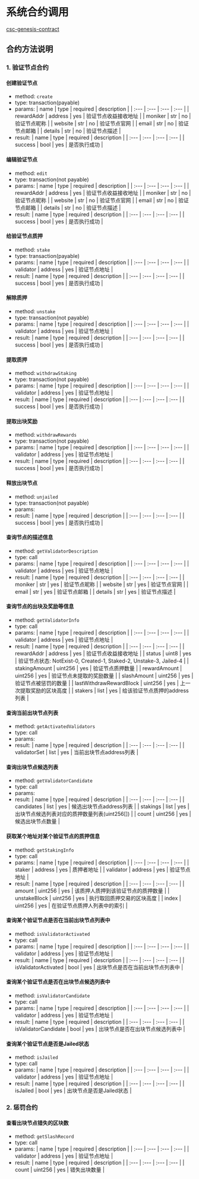 # 系统合约调用

[csc-genesis-contract](https://github.com/coinex-smart-chain/csc-genesis-contract)

## 合约方法说明

### 1. 验证节点合约

#### 创建验证节点

- method: `create`
- type: transaction(payable)
- params: 
    | name | type | required | description |
    | :--- | :--- | :--- | :--- |
    | rewardAddr | address | yes | 验证节点收益接收地址 |
    | moniker | str | no | 验证节点昵称 |
    | website | str | no | 验证节点官网 |
    | email | str | no | 验证节点邮箱 |
    | details | str | no | 验证节点描述 |
- result: 
    | name | type | required | description |
    | :--- | :--- | :--- | :--- |
    | success | bool | yes | 是否执行成功 |

#### 编辑验证节点

- method: `edit`
- type: transaction(not payable)
- params: 
    | name | type | required | description |
    | :--- | :--- | :--- | :--- |
    | rewardAddr | address | yes | 验证节点收益接收地址 |
    | moniker | str | no | 验证节点昵称 |
    | website | str | no | 验证节点官网 |
    | email | str | no | 验证节点邮箱 |
    | details | str | no | 验证节点描述 |
- result: 
    | name | type | required | description |
    | :--- | :--- | :--- | :--- |
    | success | bool | yes | 是否执行成功 |

#### 给验证节点质押

- method: `stake`
- type: transaction(payable)
- params: 
    | name | type | required | description |
    | :--- | :--- | :--- | :--- |
    | validator | address | yes | 验证节点地址 |
- result: 
    | name | type | required | description |
    | :--- | :--- | :--- | :--- |
    | success | bool | yes | 是否执行成功 |

#### 解除质押

- method: `unstake`
- type: transaction(not payable)
- params: 
    | name | type | required | description |
    | :--- | :--- | :--- | :--- |
    | validator | address | yes | 验证节点地址 |
- result: 
    | name | type | required | description |
    | :--- | :--- | :--- | :--- |
    | success | bool | yes | 是否执行成功 |

#### 提取质押

- method: `withdrawStaking`
- type: transaction(not payable)
- params: 
    | name | type | required | description |
    | :--- | :--- | :--- | :--- |
    | validator | address | yes | 验证节点地址 |
- result: 
    | name | type | required | description |
    | :--- | :--- | :--- | :--- |
    | success | bool | yes | 是否执行成功 |

#### 提取出块奖励

- method: `withdrawRewards`
- type: transaction(not payable)
- params: 
    | name | type | required | description |
    | :--- | :--- | :--- | :--- |
    | validator | address | yes | 验证节点地址 |
- result: 
    | name | type | required | description |
    | :--- | :--- | :--- | :--- |
    | success | bool | yes | 是否执行成功 |

#### 释放出块节点

- method: `unjailed`
- type: transaction(not payable)
- params: 
- result: 
    | name | type | required | description |
    | :--- | :--- | :--- | :--- |
    | success | bool | yes | 是否执行成功 |

#### 查询节点的描述信息

- method: `getValidatorDescription`
- type: call
- params: 
    | name | type | required | description |
    | :--- | :--- | :--- | :--- |
    | validator | address | yes | 验证节点地址 |
- result: 
    | name | type | required | description |
    | :--- | :--- | :--- | :--- |
    | moniker | str | yes | 验证节点昵称 |
    | website | str | yes | 验证节点官网 |
    | email | str | yes | 验证节点邮箱 |
    | details | str | yes | 验证节点描述 |

#### 查询节点的出块及奖励等信息

- method: `getValidatorInfo`
- type: call
- params: 
    | name | type | required | description |
    | :--- | :--- | :--- | :--- |
    | validator | address | yes | 验证节点地址 |
- result: 
    | name | type | required | description |
    | :--- | :--- | :--- | :--- |
    | rewardAddr | address | yes | 验证节点收益接收地址 |
    | status | uint8 | yes | 验证节点状态: NotExist-0, Created-1, Staked-2, Unstake-3, Jailed-4 |
    | stakingAmount | uint256 | yes | 验证节点质押数量 |
    | rewardAmount | uint256 | yes | 验证节点未提取的奖励数量 |
    | slashAmount | uint256 | yes | 验证节点被惩罚的数量 |
    | lastWithdrawRewardBlock | uint256 | yes | 上一次提取奖励的区块高度 |
    | stakers | list | yes | 给该验证节点质押的address列表 |

#### 查询当前出块节点列表

- method: `getActivatedValidators`
- type: call
- params: 
- result: 
    | name | type | required | description |
    | :--- | :--- | :--- | :--- |
    | validatorSet | list | yes | 当前出块节点address列表 |

#### 查询出块节点候选列表

- method: `getValidatorCandidate`
- type: call
- params: 
- result: 
    | name | type | required | description |
    | :--- | :--- | :--- | :--- |
    | candidates | list | yes | 候选出块节点address列表 |
    | stakings | list | yes | 出块节点候选列表对应的质押数量列表(uint256[]) |
    | count | uint256 | yes | 候选出块节点数量 |

#### 获取某个地址对某个验证节点的质押信息

- method: `getStakingInfo`
- type: call
- params: 
    | name | type | required | description |
    | :--- | :--- | :--- | :--- |
    | staker | address | yes | 质押者地址 |
    | validator | address | yes | 验证节点地址 |
- result: 
    | name | type | required | description |
    | :--- | :--- | :--- | :--- |
    | amount | uint256 | yes | 该质押人质押到该验证节点的质押数量 |
    | unstakeBlock | uint256 | yes | 执行取回质押交易的区块高度 |
    | index | uint256 | yes | 在验证节点质押人列表中的索引 |

#### 查询某个验证节点是否在当前出块节点列表中

- method: `isValidatorActivated`
- type: call
- params: 
    | name | type | required | description |
    | :--- | :--- | :--- | :--- |
    | validator | address | yes | 验证节点地址 |
- result: 
    | name | type | required | description |
    | :--- | :--- | :--- | :--- |
    | isValidatorActivated | bool | yes | 出块节点是否在当前出块节点列表中 |

#### 查询某个验证节点是否在出块节点候选列表中

- method: `isValidatorCandidate`
- type: call
- params: 
    | name | type | required | description |
    | :--- | :--- | :--- | :--- |
    | validator | address | yes | 验证节点地址 |
- result: 
    | name | type | required | description |
    | :--- | :--- | :--- | :--- |
    | isValidatorCandidate | bool | yes | 出块节点是否在出块节点候选列表中 |

#### 查询某个验证节点是否是Jailed状态

- method: `isJailed`
- type: call
- params: 
    | name | type | required | description |
    | :--- | :--- | :--- | :--- |
    | validator | address | yes | 验证节点地址 |
- result: 
    | name | type | required | description |
    | :--- | :--- | :--- | :--- |
    | isJailed | bool | yes | 出块节点是否是Jailed状态 |

### 2. 惩罚合约

#### 查看出块节点错失的区块数

- method: `getSlashRecord`
- type: call
- params: 
    | name | type | required | description |
    | :--- | :--- | :--- | :--- |
    | validator | address | yes | 验证节点地址 |
- result: 
    | name | type | required | description |
    | :--- | :--- | :--- | :--- |
    | count | uint256 | yes | 错失出块数量 |
